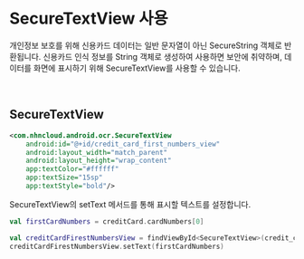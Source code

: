 # SecureTextView 사용

개인정보 보호를 위해 신용카드 데이터는 일반 문자열이 아닌 SecureString 객체로 반환됩니다.
신용카드 인식 정보를 String 객체로 생성하여 사용하면 보안에 취약하며, 데이터를 화면에 표시하기 위해 SecureTextView를 사용할 수 있습니다.

<br>

## SecureTextView

```xml
<com.nhncloud.android.ocr.SecureTextView
    android:id="@+id/credit_card_first_numbers_view"
    android:layout_width="match_parent"
    android:layout_height="wrap_content"
    app:textColor="#ffffff"
    app:textSize="15sp"
    app:textStyle="bold"/>
```

SecureTextView의 setText 메서드를 통해 표시할 텍스트를 설정합니다.
```kotlin
val firstCardNumbers = creditCard.cardNumbers[0]

val creditCardFirestNumbersView = findViewById<SecureTextView>(credit_card_first_numbers_view)
creditCardFirestNumbersView.setText(firstCardNumbers)
```